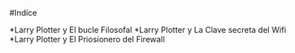 #Indice

*Larry Plotter y El bucle Filosofal
*Larry Plotter y La Clave secreta del Wifi
*Larry Plotter y El Priosionero del Firewall

